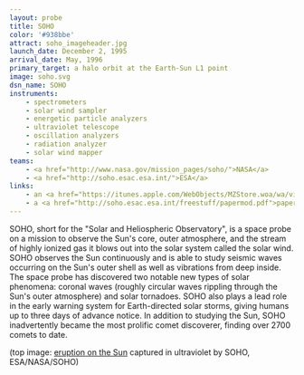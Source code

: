 ```yaml
---
layout: probe
title: SOHO
color: '#938bbe'
attract: soho_imageheader.jpg
launch_date: December 2, 1995
arrival_date: May, 1996
primary_target: a halo orbit at the Earth-Sun L1 point
image: soho.svg
dsn_name: SOHO
instruments:
    - spectrometers
    - solar wind sampler
    - energetic particle analyzers
    - ultraviolet telescope
    - oscillation analyzers
    - radiation analyzer
    - solar wind mapper
teams:
    - <a href="http://www.nasa.gov/mission_pages/soho/">NASA</a>
    - <a href="http://soho.esac.esa.int/">ESA</a>
links:
    - an <a href="https://itunes.apple.com/WebObjects/MZStore.woa/wa/viewSoftware?id=356679615&mt=8">iPhone app</a> that displays the latest images taken by SOHO
    - a <a href="http://soho.esac.esa.int/freestuff/papermod.pdf">paper model</a> of the spacecraft
---
```

SOHO, short for the "Solar and Heliospheric Observatory", is a space probe on a mission to observe the Sun's core, outer atmosphere, and the stream of highly ionized gas it blows out into the solar system called the solar wind. SOHO observes the Sun continuously and is able to study seismic waves occurring on the Sun's outer shell as well as vibrations from deep inside. The space probe has discovered two notable new types of solar phenomena: coronal waves (roughly circular waves rippling through the Sun's outer atmosphere) and solar tornadoes. SOHO also plays a lead role in the early warning system for Earth-directed solar storms, giving humans up to three days of advance notice. In addition to studying the Sun, SOHO inadvertently became the most prolific comet discoverer, finding over 2700 comets to date.

<div class="caption">(top image: <a href="http://photojournal.jpl.nasa.gov/catalog/PIA03149">eruption on the Sun</a> captured in ultraviolet by SOHO, ESA/NASA/SOHO)</div>